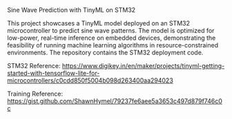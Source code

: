 Sine Wave Prediction with TinyML on STM32

This project showcases a TinyML model deployed on an STM32 microcontroller to predict sine wave patterns. The model is optimized for low-power, real-time inference on embedded devices, demonstrating the feasibility of running machine learning algorithms in resource-constrained environments. The repository contains the STM32 deployment code.

STM32 Reference: https://www.digikey.in/en/maker/projects/tinyml-getting-started-with-tensorflow-lite-for-microcontrollers/c0cdd850f5004b098d263400aa294023

Training Reference: https://gist.github.com/ShawnHymel/79237fe6aee5a3653c497d879f746c0c
